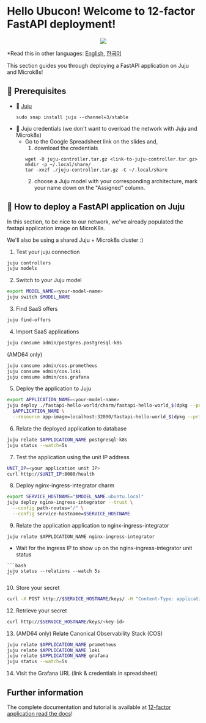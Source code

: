 # Hello Ubucon! Welcome to 12-factor FastAPI deployment!

<p align="center">
    <img src="https://res.cloudinary.com/canonical/image/fetch/f_auto,q_auto,fl_sanitize,w_450,h_366/https://assets.ubuntu.com/v1/8e1d3bf5-juju-hero-juju.is.svg">
</p>

\*Read this in other languages: [English](README.md), [한국어](README.ko.md)

This section guides you through deploying a FastAPI application on Juju and Microk8s!

## 📝 Prerequisites

- 🔮 [Juju](https://juju.is/)
  ```
  sudo snap install juju --channel=3/stable
  ```
- 🔑 Juju credentials (we don't want to overload the network with Juju and Microk8s)
  - Go to the Google Spreadsheet link on the slides and,
    1. download the credentials
    ```
    wget -O juju-controller.tar.gz <link-to-juju-controller.tar.gz>
    mkdir -p ~/.local/share/
    tar -xvzf ./juju-controller.tar.gz -C ~/.local/share
    ```
    2. choose a Juju model with your corresponding architecture, mark your name down on the "Assigned" column.

## 🚀 How to deploy a FastAPI application on Juju

In this section, to be nice to our network, we've already populated the fastapi application image
on MicroK8s.

We'll also be using a shared Juju + Microk8s cluster :)

1. Test your juju connection

```bash
juju controllers
juju models
```

2. Switch to your Juju model

```bash
export MODEL_NAME=<your-model-name>
juju switch $MODEL_NAME
```
  
3. Find SaaS offers

```bash
juju find-offers
```

4. Import SaaS applications

```bash
juju consume admin/postgres.postgresql-k8s
```

(AMD64 only)

```bash
juju consume admin/cos.prometheus
juju consume admin/cos.loki
juju consume admin/cos.grafana
```

5. Deploy the application to Juju

```bash
export APPLICATION_NAME=<your-model-name>
juju deploy ./fastapi-hello-world/charm/fastapi-hello-world_$(dpkg --print-architecture).charm \
  $APPLICATION_NAME \
  --resource app-image=localhost:32000/fastapi-hello-world_$(dpkg --print-architecture):0.1
```

6. Relate the deployed application to database

```bash
juju relate $APPLICATION_NAME postgresql-k8s
juju status --watch=5s
```

7. Test the application using the unit IP address

```bash
UNIT_IP=<your application unit IP>
curl http://$UNIT_IP:8080/health
```

8. Deploy nginx-ingress-integrator charm

```bash
export SERVICE_HOSTNAME="$MODEL_NAME.ubuntu.local"
juju deploy nginx-ingress-integrator --trust \
  --config path-routes="/" \
  --config service-hostname=$SERVICE_HOSTNAME
```

9. Relate the application application to nginx-ingress-integrator

```
juju relate $APPLICATION_NAME nginx-ingress-integrator
```

   - Wait for the ingress IP to show up on the nginx-ingress-integrator unit status

    ```bash
    juju status --relations --watch 5s
    ```

10. Store your secret

```bash
curl -X POST http://$SERVICE_HOSTNAME/keys/ -H "Content-Type: application/json" --data '{"value": "I like mint flavored ice-cream and pizza with pineapples"}' -Lkv
```

12. Retrieve your secret

```bash
curl http://$SERVICE_HOSTNAME/keys/<key-id>
```

13. (AMD64 only) Relate Canonical Observability Stack (COS)

```bash
juju relate $APPLICATION_NAME prometheus
juju relate $APPLICATION_NAME loki
juju relate $APPLICATION_NAME grafana
juju status --watch=5s
```

14. Visit the Grafana URL (link & credentials in spreadsheet)

## Further information

The complete documentation and tutorial is available at [12-factor application read the docs](https://canonical-12-factor-app-support.readthedocs-hosted.com/latest/tutorial/)!
